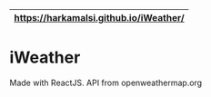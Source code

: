 https://harkamalsi.github.io/iWeather/ |
---------------------------------------|

# iWeather
Made with ReactJS. API from openweathermap.org
